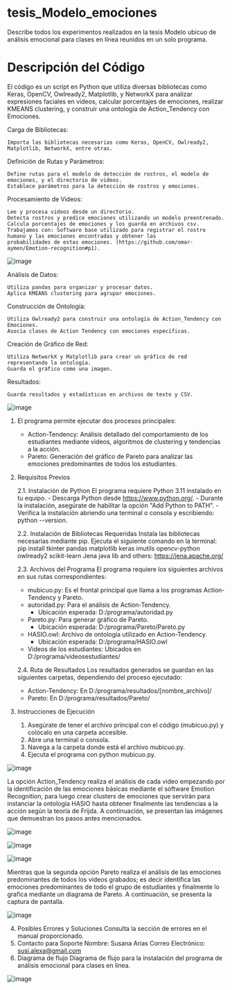 # tesis_Modelo_emociones
Describe todos los experimentos realizados en la tesis Modelo ubicuo de análisis emocional para clases en línea reunidos en un solo programa.
# Descripción del Código
El código es un script en Python que utiliza diversas bibliotecas como Keras, OpenCV, Owlready2, Matplotlib, y NetworkX para analizar expresiones faciales en videos, calcular porcentajes de emociones, realizar KMEANS clustering, y construir una ontología de Action_Tendency con Emociones.

Carga de Bibliotecas:

    Importa las bibliotecas necesarias como Keras, OpenCV, Owlready2, Matplotlib, NetworkX, entre otras.
    
Definición de Rutas y Parámetros:

    Define rutas para el modelo de detección de rostros, el modelo de emociones, y el directorio de videos.
    Establece parámetros para la detección de rostros y emociones.
    
Procesamiento de Videos:

    Lee y procesa videos desde un directorio.
    Detecta rostros y predice emociones utilizando un modelo preentrenado.
    Calcula porcentajes de emociones y los guarda en archivos csv.
    Trabajamos con: Software base utilizado para registrar el rostro humano y las emociones encontradas y obtener las 
    probabilidades de estas emociones. (https://github.com/omar-aymen/Emotion-recognition#p1).

![image](https://github.com/user-attachments/assets/1073b38e-ecb1-4267-a08a-3615cabdae86)
    
Análisis de Datos:

    Utiliza pandas para organizar y procesar datos.
    Aplica KMEANS clustering para agrupar emociones.
    
Construcción de Ontología:

    Utiliza Owlready2 para construir una ontología de Action_Tendency con Emociones.
    Asocia clases de Action Tendency con emociones específicas.
    
Creación de Gráfico de Red:

    Utiliza NetworkX y Matplotlib para crear un gráfico de red representando la ontología.
    Guarda el gráfico como una imagen.
    
Resultados:

    Guarda resultados y estadísticas en archivos de texto y CSV.


![image](https://github.com/user-attachments/assets/92eb22bb-a908-49b8-86d2-7f08b36889a6)


1. El programa permite ejecutar dos procesos principales:
    - Action-Tendency: Análisis detallado del comportamiento de los estudiantes mediante videos, algoritmos de clustering y tendencias a la acción.
    - Pareto: Generación del gráfico de Pareto para analizar las emociones predominantes de todos los estudiantes.
  
2. Requisitos Previos
   
      2.1. Instalación de Python
      El programa requiere Python 3.11 instalado en tu equipo.
       - Descarga Python desde https://www.python.org/.
       - Durante la instalación, asegúrate de habilitar la opción "Add Python to PATH".
       - Verifica la instalación abriendo una terminal o consola y escribiendo: python --version.
   
      2.2. Instalación de Bibliotecas Requeridas
      Instala las bibliotecas necesarias mediante pip. Ejecuta el siguiente comando en la terminal:
      pip install tkinter pandas matplotlib keras imutils opencv-python owlready2 scikit-learn Jena java lib and others:                    https://jena.apache.org/

      2.3. Archivos del Programa
      El programa requiere los siguientes archivos en sus rutas correspondientes:
      - mubicuo.py: Es el frontal principal que llama a los programas Action-Tendency y Pareto.
      - autoridad.py: Para el análisis de Action-Tendency.
        - Ubicación esperada: D:/programa/autoridad.py
      - Pareto.py: Para generar gráfico de Pareto.
        - Ubicación esperada: D:/programa/Pareto/Pareto.py
      - HASIO.owl: Archivo de ontología utilizado en Action-Tendency.
        - Ubicación esperada: D:/programa/HASIO.owl
      - Videos de los estudiantes: Ubicados en D:/programa/videosestudiantes/
  
      2.4. Ruta de Resultados
      Los resultados generados se guardan en las siguientes carpetas, dependiendo del proceso ejecutado:
      - Action-Tendency: En D:/programa/resultados/[nombre_archivo]/
      - Pareto: En D:/programa/resultados/Pareto/
    
4. Instrucciones de Ejecución
      1. Asegúrate de tener el archivo principal con el código (mubicuo.py) y colócalo en una carpeta accesible.
      2. Abre una terminal o consola.
      3. Navega a la carpeta donde está el archivo mubicuo.py.
      4. Ejecuta el programa con python mubicuo.py.

![image](https://github.com/user-attachments/assets/818354e9-0301-4c56-8191-b43cff69dbe2)

La opción Action_Tendency realiza el análisis de cada video empezando por la identificación de las emociones básicas mediante el software Emotion Recognition, para luego crear clusters de emociones que servirán para instanciar la ontología HASIO hasta obtener finalmente las tendencias a la acción según la teoría de Frijda.
A continuación, se presentan las imágenes que demuestran los pasos antes mencionados.

![image](https://github.com/user-attachments/assets/24cf2732-de76-498b-99ca-a9465c5348ae)

![image](https://github.com/user-attachments/assets/79e431b5-29df-459c-8ca5-002251dabb82)

![image](https://github.com/user-attachments/assets/35acc9be-453e-48df-943e-60a874e94d60)

Mientras que la segunda opción Pareto realiza el análisis de las emociones predominantes de todos los videos grabados; es decir identifica las emociones predominantes de todo el grupo de estudiantes y finalmente lo grafica mediante un diagrama de Pareto.
A continuación, se presenta la captura de pantalla.

![image](https://github.com/user-attachments/assets/eefd2bbe-929a-4c24-a00b-cb277ae87800)

4. Posibles Errores y Soluciones
        Consulta la sección de errores en el manual proporcionado.
5. Contacto para Soporte
        Nombre: Susana Arias
        Correo Electrónico: susi.alexa@gmail.com
6. Diagrama de flujo
        Diagrama de flujo para la instalación del programa de análisis emocional para clases en línea.


![image](https://github.com/user-attachments/assets/26867f32-a052-4a8d-96b8-ecb575da57a2)




